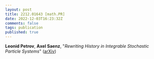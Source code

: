 ```yaml
---
layout: post
title: 2212.01643 [math.PR]
date: 2022-12-03T16:23:32Z
comments: false
tags: publication
published: true
---
```


<b>Leonid Petrov</b>, <b>Axel Saenz</b>, "<i>Rewriting History in Integrable Stochastic Particle Systems</i>" ([arXiv](http://arxiv.org/abs/2212.01643v1))
